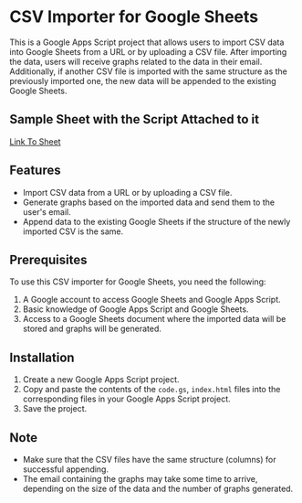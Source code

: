 # CSV Importer for Google Sheets

This is a Google Apps Script project that allows users to import CSV data into Google Sheets from a URL or by uploading a CSV file. After importing the data, users will receive graphs related to the data in their email. Additionally, if another CSV file is imported with the same structure as the previously imported one, the new data will be appended to the existing Google Sheets.

## Sample Sheet with the Script Attached to it  
[Link To Sheet](https://docs.google.com/spreadsheets/d/10zQ4TjxLa3Zu7VDBa0on7OfBa4QsUvHx-Scp-PFsUys)

## Features

- Import CSV data from a URL or by uploading a CSV file.
- Generate graphs based on the imported data and send them to the user's email.
- Append data to the existing Google Sheets if the structure of the newly imported CSV is the same.

## Prerequisites

To use this CSV importer for Google Sheets, you need the following:

1. A Google account to access Google Sheets and Google Apps Script.
2. Basic knowledge of Google Apps Script and Google Sheets.
3. Access to a Google Sheets document where the imported data will be stored and graphs will be generated.

## Installation

1. Create a new Google Apps Script project.
2. Copy and paste the contents of the `code.gs`, `index.html` files into the corresponding files in your Google Apps Script project.
3. Save the project.

## Note

- Make sure that the CSV files have the same structure (columns) for successful appending.
- The email containing the graphs may take some time to arrive, depending on the size of the data and the number of graphs generated.
